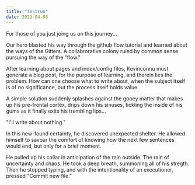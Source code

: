```yaml
---
title: "testrun"
date: 2021-04-08
---
```


For those of you just joing us on this journey...

Our hero blasted his way through the github flow tutorial and learned about the ways of the Gitters. A collabrorative colony ruled by common sense pursuing the way of the "flow."

After learning about pages and index/config files, Kevinconnu must generate a blog post, for the purpose of learning, and therein lies the problem. How can one choose what to write about, when the subject itself is of no significance, but the process itself holds value. 

A simple solution suddenly splashes against the gooey matter that makes up his pre-frontal cortex, drips down his sinuses, tickling the inside of his gums as it finally exits his trembling lips...

"I'll write about nothing." 

In this new-found certainty, he discovered unexpected shelter. He allowed himself to savour the comfort of knowing how the next few sentences would end, but only for a brief moment.

He pulled up his collar in anticipation of the rain outside. The rain of uncertainty and chaos. He took a deep breath, summoning all of his stregth. Then he stopped typing, and with the intentionality of an executioner, pressed "Commit new file."
